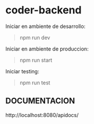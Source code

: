 # coder-backend

Iniciar en ambiente de desarrollo: 
>npm run dev

Iniciar en ambiente de produccion: 
>npm run start

Iniciar testing: 
>npm run test

## DOCUMENTACION
http://localhost:8080/apidocs/